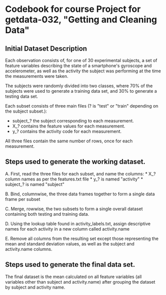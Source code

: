 # Codebook for course Project for getdata-032, "Getting and Cleaning Data"

## Initial Dataset Description

Each observation consists of, for one of 30 experimental subjects, a set of feature variables describing the state of a smartphone's gyroscope and accelerometer, as well as the activity the subject was performing at the time the measurements were taken.

The subjects were randomly divided into two classes, where 70% of the subjects were used to generate a training data set, and 30% to generate a testing data set.

Each subset consists of three main files (? is "test" or "train" depending on the subject subset.):

- subject_? the subject corresponding to each measurement.
- X_? contains the feature values for each measurement.
- y_? contains the activity code for each measurement.

All three files contain the same number of rows, once for each measurement.

## 

## Steps used to generate the working dataset.

A. First, read the three files for each subset, and name the columns:
	* X_? column names as per the features.txt file
	* y_? is named "activity"
	* subject_? is named "subject"
	
B. Bind, columnwise, the three data frames together to form a single data frame per subset

C. Merge, rowwise, the two subsets to form a single overall dataset containing both testing and training data.

D. Using the lookup table found in activity_labels.txt, assign descriptive names for each activity in a new column called activity.name

E. Remove all columns from the resulting set except those representing the mean and standard deviation values, as well as the subject and activity.name columns.

## Steps used to generate the final data set.

The final dataset is the mean calculated on all feature variables (all variables other than subject and activity.name) after grouping the dataset by subject and activity name.